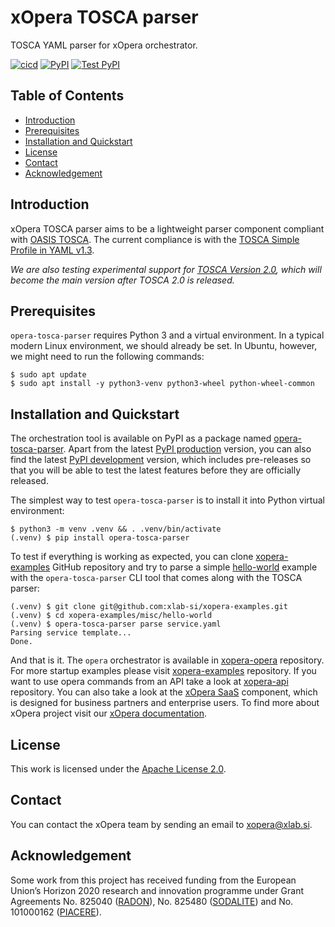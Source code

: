 # xOpera TOSCA parser
TOSCA YAML parser for xOpera orchestrator.

[![cicd](https://github.com/xlab-si/xopera-tosca-parser/actions/workflows/ci_cd.yaml/badge.svg)](https://github.com/xlab-si/xopera-tosca-parser/actions/workflows/ci_cd.yaml)
[![PyPI](https://img.shields.io/pypi/v/opera-tosca-parser)](https://pypi.org/project/opera-tosca-parser/)
[![Test PyPI](https://img.shields.io/badge/test%20pypi-dev%20version-blueviolet)](https://test.pypi.org/project/opera-tosca-parser/)

## Table of Contents
  - [Introduction](#introduction)
  - [Prerequisites](#prerequisites)
  - [Installation and Quickstart](#installation-and-quickstart)
  - [License](#license)
  - [Contact](#contact)
  - [Acknowledgement](#acknowledgement)

## Introduction
xOpera TOSCA parser aims to be a lightweight parser component compliant with [OASIS TOSCA]. 
The current compliance is with the [TOSCA Simple Profile in YAML v1.3].

*We are also testing experimental support for [TOSCA Version 2.0], which will
become the main version after TOSCA 2.0 is released.*

## Prerequisites
`opera-tosca-parser` requires Python 3 and a virtual environment. 
In a typical modern Linux environment, we should already be set. 
In Ubuntu, however, we might need to run the following commands:

```console
$ sudo apt update
$ sudo apt install -y python3-venv python3-wheel python-wheel-common
```

## Installation and Quickstart
The orchestration tool is available on PyPI as a package named [opera-tosca-parser]. 
Apart from the latest [PyPI production] version, you can also find the latest [PyPI development] version, which 
includes pre-releases so that you will be able to test the latest features before they are officially released.

The simplest way to test `opera-tosca-parser` is to install it into Python virtual environment:

```console
$ python3 -m venv .venv && . .venv/bin/activate
(.venv) $ pip install opera-tosca-parser
```

To test if everything is working as expected, you can clone [xopera-examples] GitHub repository and try to parse a 
simple [hello-world] example with the `opera-tosca-parser` CLI tool that comes along with the TOSCA parser:

```console
(.venv) $ git clone git@github.com:xlab-si/xopera-examples.git
(.venv) $ cd xopera-examples/misc/hello-world
(.venv) $ opera-tosca-parser parse service.yaml
Parsing service template...
Done.
```

And that is it. 
The `opera` orchestrator is available in [xopera-opera] repository.
For more startup examples please visit [xopera-examples] repository.
If you want to use opera commands from an API take a look at [xopera-api] repository. 
You can also take a look at the [xOpera SaaS] component, which is designed for business partners and enterprise users.
To find more about xOpera project visit our [xOpera documentation].

## License
This work is licensed under the [Apache License 2.0].

## Contact
You can contact the xOpera team by sending an email to [xopera@xlab.si].

## Acknowledgement
Some work from this project has received funding from the European Union’s Horizon 2020 research and innovation 
programme under Grant Agreements No. 825040 ([RADON]), No. 825480 ([SODALITE]) and No. 101000162 ([PIACERE]).

[opera-tosca-parser]: https://pypi.org/project/opera-tosca-parser/
[TOSCA Simple Profile in YAML v1.3]: https://docs.oasis-open.org/tosca/TOSCA-Simple-Profile-YAML/v1.3/TOSCA-Simple-Profile-YAML-v1.3.html
[TOSCA Version 2.0]: https://docs.oasis-open.org/tosca/TOSCA/v2.0/TOSCA-v2.0.html
[xOpera documentation]: https://xlab-si.github.io/xopera-docs/
[xopera@xlab.si]: mailto:xopera@xlab.si
[OASIS TOSCA]: https://www.oasis-open.org/committees/tc_home.php?wg_abbrev=tosca
[PyPI production]: https://pypi.org/project/opera-tosca-parser/#history
[PyPI development]: https://test.pypi.org/project/opera-tosca-parser/#history
[hello-world]: https://github.com/xlab-si/xopera-examples/tree/master/misc/hello-world
[xopera-opera]: https://github.com/xlab-si/xopera-opera
[xopera-examples]: https://github.com/xlab-si/xopera-examples
[xopera-api]: https://github.com/xlab-si/xopera-api
[xOpera SaaS]: https://xlab-si.github.io/xopera-docs/saas.html
[Apache License 2.0]: https://www.apache.org/licenses/LICENSE-2.0
[RADON]: http://radon-h2020.eu
[SODALITE]: http://www.sodalite.eu/
[PIACERE]: https://www.piacere-project.eu/

